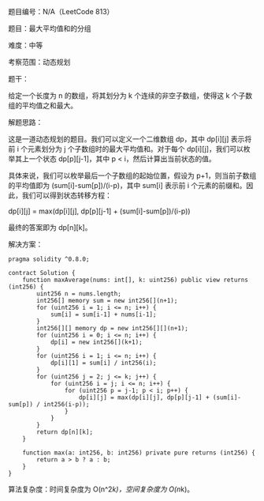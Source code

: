 题目编号：N/A（LeetCode 813）

题目：最大平均值和的分组

难度：中等

考察范围：动态规划

题干：

给定一个长度为 n 的数组，将其划分为 k 个连续的非空子数组，使得这 k 个子数组的平均值之和最大。

解题思路：

这是一道动态规划的题目。我们可以定义一个二维数组 dp，其中 dp[i][j] 表示将前 i 个元素划分为 j 个子数组时的最大平均值和。对于每个 dp[i][j]，我们可以枚举其上一个状态 dp[p][j-1]，其中 p < i，然后计算出当前状态的值。

具体来说，我们可以枚举最后一个子数组的起始位置，假设为 p+1，则当前子数组的平均值即为 (sum[i]-sum[p])/(i-p)，其中 sum[i] 表示前 i 个元素的前缀和。因此，我们可以得到状态转移方程：

dp[i][j] = max(dp[i][j], dp[p][j-1] + (sum[i]-sum[p])/(i-p))

最终的答案即为 dp[n][k]。

解决方案：

```solidity
pragma solidity ^0.8.0;

contract Solution {
    function maxAverage(nums: int[], k: uint256) public view returns (int256) {
        uint256 n = nums.length;
        int256[] memory sum = new int256[](n+1);
        for (uint256 i = 1; i <= n; i++) {
            sum[i] = sum[i-1] + nums[i-1];
        }
        int256[][] memory dp = new int256[][](n+1);
        for (uint256 i = 0; i <= n; i++) {
            dp[i] = new int256[](k+1);
        }
        for (uint256 i = 1; i <= n; i++) {
            dp[i][1] = sum[i] / int256(i);
        }
        for (uint256 j = 2; j <= k; j++) {
            for (uint256 i = j; i <= n; i++) {
                for (uint256 p = j-1; p < i; p++) {
                    dp[i][j] = max(dp[i][j], dp[p][j-1] + (sum[i]-sum[p]) / int256(i-p));
                }
            }
        }
        return dp[n][k];
    }
    
    function max(a: int256, b: int256) private pure returns (int256) {
        return a > b ? a : b;
    }
}
```

算法复杂度：时间复杂度为 O(n^2*k)，空间复杂度为 O(n*k)。